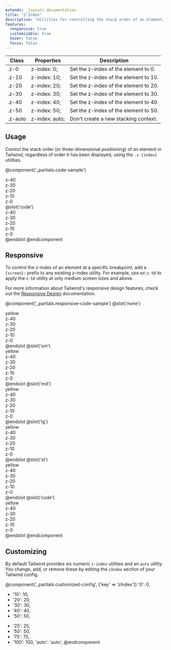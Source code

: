 ```yaml
---
extends: _layouts.documentation
title: "Z-Index"
description: "Utilities for controlling the stack order of an element."
features:
  responsive: true
  customizable: true
  hover: false
  focus: false
---
```


<div class="border-t border-grey-lighter">
  <table class="w-full text-left table-collapse">
    <colgroup>
      <col class="w-1/5">
      <col class="w-1/3">
      <col>
    </colgroup>
    <thead>
      <tr>
        <th class="text-sm font-semibold text-grey-darker p-2 bg-grey-lightest">Class</th>
        <th class="text-sm font-semibold text-grey-darker p-2 bg-grey-lightest">Properties</th>
        <th class="text-sm font-semibold text-grey-darker p-2 bg-grey-lightest">Description</th>
      </tr>
    </thead>
    <tbody class="align-baseline">
      <tr>
        <td class="p-2 border-t border-smoke font-mono text-xs text-purple-dark">.z-0</td>
        <td class="p-2 border-t border-smoke font-mono text-xs text-blue-dark">z-index: 0;</td>
        <td class="p-2 border-t border-smoke text-sm text-grey-darker">Set the z-index of the element to 0.</td>
      </tr>
      <tr>
        <td class="p-2 border-t border-smoke-light font-mono text-xs text-purple-dark">.z-10</td>
        <td class="p-2 border-t border-smoke-light font-mono text-xs text-blue-dark">z-index: 10;</td>
        <td class="p-2 border-t border-smoke-light text-sm text-grey-darker">Set the z-index of the element to 10.</td>
      </tr>
      <tr>
        <td class="p-2 border-t border-smoke-light font-mono text-xs text-purple-dark">.z-20</td>
        <td class="p-2 border-t border-smoke-light font-mono text-xs text-blue-dark">z-index: 20;</td>
        <td class="p-2 border-t border-smoke-light text-sm text-grey-darker">Set the z-index of the element to 20.</td>
      </tr>
      <tr>
        <td class="p-2 border-t border-smoke-light font-mono text-xs text-purple-dark">.z-30</td>
        <td class="p-2 border-t border-smoke-light font-mono text-xs text-blue-dark">z-index: 30;</td>
        <td class="p-2 border-t border-smoke-light text-sm text-grey-darker">Set the z-index of the element to 30.</td>
      </tr>
      <tr>
        <td class="p-2 border-t border-smoke-light font-mono text-xs text-purple-dark">.z-40</td>
        <td class="p-2 border-t border-smoke-light font-mono text-xs text-blue-dark">z-index: 40;</td>
        <td class="p-2 border-t border-smoke-light text-sm text-grey-darker">Set the z-index of the element to 40.</td>
      </tr>
      <tr>
        <td class="p-2 border-t border-smoke-light font-mono text-xs text-purple-dark">.z-50</td>
        <td class="p-2 border-t border-smoke-light font-mono text-xs text-blue-dark">z-index: 50;</td>
        <td class="p-2 border-t border-smoke-light text-sm text-grey-darker">Set the z-index of the element to 50.</td>
      </tr>
      <tr>
        <td class="p-2 border-t border-smoke-light font-mono text-xs text-purple-dark">.z-auto</td>
        <td class="p-2 border-t border-smoke-light font-mono text-xs text-blue-dark">z-index: auto;</td>
        <td class="p-2 border-t border-smoke-light text-sm text-grey-darker">Don't create a new stacking context.</td>
      </tr>
    </tbody>
  </table>
</div>

## Usage

Control the stack order (or three-dimensional positioning) of an element in Tailwind, regardless of order it has been displayed, using the `.z-{index}` utilities.

@component('_partials.code-sample')
<div class="relative h-32 text-center">
  <div class="z-40 absolute w-24 h-24 ml-0 mt-0 bg-grey-light flex justify-center items-center">z-40</div>
  <div class="z-30 absolute w-24 h-24 ml-2 mt-2 bg-grey flex justify-center items-center">z-30</div>
  <div class="z-20 absolute w-24 h-24 ml-4 mt-4 bg-grey-dark flex justify-center items-center">z-20</div>
  <div class="z-10 absolute w-24 h-24 ml-6 mt-6 bg-grey-darker flex justify-center items-center">z-10</div>
  <div class="z-0 absolute w-24 h-24 ml-8 mt-8 bg-grey-darkest flex justify-center items-center">z-0</div>
</div>
@slot('code')
<div class="z-40 ml-0 mt-0 bg-grey-light">z-40</div>
<div class="z-30 ml-2 mt-2 bg-grey">z-30</div>
<div class="z-20 ml-4 mt-4 bg-grey-dark">z-20</div>
<div class="z-10 ml-6 mt-6 bg-grey-darker">z-10</div>
<div class="z-0 ml-8 mt-8 bg-grey-darkest">z-0</div>
@endslot
@endcomponent

## Responsive

To control the z-index of an element at a specific breakpoint, add a `{screen}:` prefix to any existing z-index utility. For example, use `md:z-50` to apply the `z-50` utility at only medium screen sizes and above.

For more information about Tailwind's responsive design features, check out the [Responsive Design](/docs/responsive-design) documentation.

@component('_partials.responsive-code-sample')
@slot('none')
<div class="relative w-full h-32 text-center">
  <div class="z-0 absolute w-full h-12 mt-12 bg-yellow-light flex justify-center items-center">yellow</div>
  <div class="z-40 absolute w-24 h-24 ml-4 mt-0 bg-grey-light flex justify-center items-center">z-40</div>
  <div class="z-30 absolute w-24 h-24 ml-6 mt-2 bg-grey flex justify-center items-center">z-30</div>
  <div class="z-20 absolute w-24 h-24 ml-8 mt-4 bg-grey-dark flex justify-center items-center">z-20</div>
  <div class="z-10 absolute w-24 h-24 ml-10 mt-6 bg-grey-darker flex justify-center items-center">z-10</div>
  <div class="z-0 absolute w-24 h-24 ml-12 mt-8 bg-grey-darkest flex justify-center items-center">z-0</div>
</div>
@endslot
@slot('sm')
<div class="relative h-32 text-center">
  <div class="z-10 absolute w-full h-12 mt-12 bg-yellow-light flex justify-center items-center">yellow</div>
  <div class="z-40 absolute w-24 h-24 ml-4 mt-0 bg-grey-light flex justify-center items-center">z-40</div>
  <div class="z-30 absolute w-24 h-24 ml-6 mt-2 bg-grey flex justify-center items-center">z-30</div>
  <div class="z-20 absolute w-24 h-24 ml-8 mt-4 bg-grey-dark flex justify-center items-center">z-20</div>
  <div class="z-10 absolute w-24 h-24 ml-10 mt-6 bg-grey-darker flex justify-center items-center">z-10</div>
  <div class="z-0 absolute w-24 h-24 ml-12 mt-8 bg-grey-darkest flex justify-center items-center">z-0</div>
</div>
@endslot
@slot('md')
<div class="relative h-32 text-center">
  <div class="z-20 absolute w-full h-12 mt-12 bg-yellow-light flex justify-center items-center">yellow</div>
  <div class="z-40 absolute w-24 h-24 ml-4 mt-0 bg-grey-light flex justify-center items-center">z-40</div>
  <div class="z-30 absolute w-24 h-24 ml-6 mt-2 bg-grey flex justify-center items-center">z-30</div>
  <div class="z-20 absolute w-24 h-24 ml-8 mt-4 bg-grey-dark flex justify-center items-center">z-20</div>
  <div class="z-10 absolute w-24 h-24 ml-10 mt-6 bg-grey-darker flex justify-center items-center">z-10</div>
  <div class="z-0 absolute w-24 h-24 ml-12 mt-8 bg-grey-darkest flex justify-center items-center">z-0</div>
</div>
@endslot
@slot('lg')
<div class="relative h-32 text-center">
  <div class="z-30 absolute w-full h-12 mt-12 bg-yellow-light flex justify-center items-center">yellow</div>
  <div class="z-40 absolute w-24 h-24 ml-4 mt-0 bg-grey-light flex justify-center items-center">z-40</div>
  <div class="z-30 absolute w-24 h-24 ml-6 mt-2 bg-grey flex justify-center items-center">z-30</div>
  <div class="z-20 absolute w-24 h-24 ml-8 mt-4 bg-grey-dark flex justify-center items-center">z-20</div>
  <div class="z-10 absolute w-24 h-24 ml-10 mt-6 bg-grey-darker flex justify-center items-center">z-10</div>
  <div class="z-0 absolute w-24 h-24 ml-12 mt-8 bg-grey-darkest flex justify-center items-center">z-0</div>
</div>
@endslot
@slot('xl')
<div class="relative h-32 text-center">
  <div class="z-40 absolute w-full h-12 mt-12 bg-yellow-light flex justify-center items-center">yellow</div>
  <div class="z-40 absolute w-24 h-24 ml-4 mt-0 bg-grey-light flex justify-center items-center">z-40</div>
  <div class="z-30 absolute w-24 h-24 ml-6 mt-2 bg-grey flex justify-center items-center">z-30</div>
  <div class="z-20 absolute w-24 h-24 ml-8 mt-4 bg-grey-dark flex justify-center items-center">z-20</div>
  <div class="z-10 absolute w-24 h-24 ml-10 mt-6 bg-grey-darker flex justify-center items-center">z-10</div>
  <div class="z-0 absolute w-24 h-24 ml-12 mt-8 bg-grey-darkest flex justify-center items-center">z-0</div>
</div>
@endslot
@slot('code')
<div class="none:z-0 sm:z-10 md:z-20 lg:z-30 xl:z-40 bg-yellow-light">yellow</div>
<div class="z-40 ml-4 mt-0 bg-grey-light">z-40</div>
<div class="z-30 ml-6 mt-2 bg-grey">z-30</div>
<div class="z-20 ml-8 mt-4 bg-grey-dark">z-20</div>
<div class="z-10 ml-10 mt-6 bg-grey-darker">z-10</div>
<div class="z-0 ml-12 mt-8 bg-grey-darkest">z-0</div>
@endslot
@endcomponent

## Customizing

By default Tailwind provides six numeric `z-index` utilities and an `auto` utility. You change, add, or remove these by editing the `zIndex` section of your Tailwind config.

@component('_partials.customized-config', ['key' => 'zIndex'])
  '0': 0,
- '10': 10,
- '20': 20,
- '30': 30,
- '40': 40,
- '50': 50,
+ '25': 25,
+ '50': 50,
+ '75': 75,
+ '100': 100,
  'auto': 'auto',
@endcomponent
